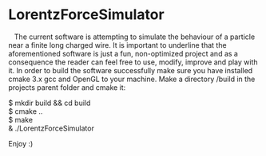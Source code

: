 # LorentzForceSimulator  
  
&nbsp;&nbsp;&nbsp;The current software is attempting to simulate the behaviour of a particle near a finite long charged wire. It is important to underline that the aforementioned software is just a fun, non-optimized project and as a consequence the reader can feel free to use, modify, improve and play with it.
In order to build the software successfully make sure you have installed cmake 3.x gcc and OpenGL to your machine. Make a directory /build in the projects parent folder and cmake it:
  
$ mkdir build && cd build   
$ cmake ..  
$ make  
& ./LorentzForceSimulator  

Enjoy :)
